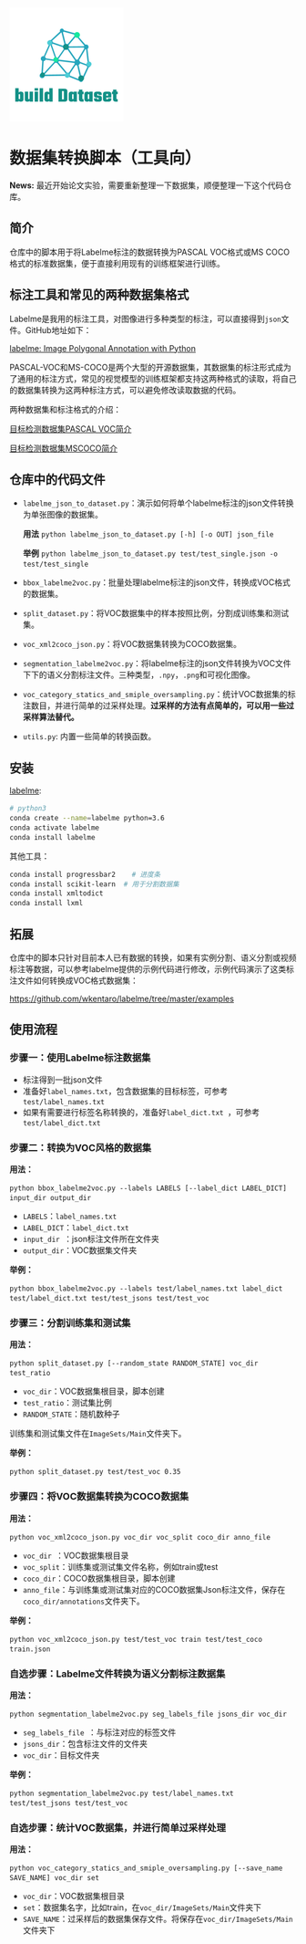 <img src="logo.png" width="200" >

# 数据集转换脚本（工具向）

**News:** 最近开始论文实验，需要重新整理一下数据集，顺便整理一下这个代码仓库。

## 简介

仓库中的脚本用于将Labelme标注的数据转换为PASCAL VOC格式或MS COCO格式的标准数据集，便于直接利用现有的训练框架进行训练。

## 标注工具和常见的两种数据集格式

Labelme是我用的标注工具，对图像进行多种类型的标注，可以直接得到`json`文件。GitHub地址如下：

[labelme: Image Polygonal Annotation with Python](https://github.com/wkentaro/labelme)

PASCAL-VOC和MS-COCO是两个大型的开源数据集，其数据集的标注形式成为了通用的标注方式，常见的视觉模型的训练框架都支持这两种格式的读取，将自己的数据集转换为这两种标注方式，可以避免修改读取数据的代码。

两种数据集和标注格式的介绍：

[目标检测数据集PASCAL VOC简介](https://arleyzhang.github.io/articles/1dc20586/)

[目标检测数据集MSCOCO简介](https://arleyzhang.github.io/articles/e5b86f16/)


## 仓库中的代码文件

- `labelme_json_to_dataset.py`：演示如何将单个labelme标注的json文件转换为单张图像的数据集。

  **用法**  `python labelme_json_to_dataset.py [-h] [-o OUT] json_file`

  **举例**  `python labelme_json_to_dataset.py test/test_single.json -o test/test_single`

- `bbox_labelme2voc.py`：批量处理labelme标注的json文件，转换成VOC格式的数据集。

- `split_dataset.py`：将VOC数据集中的样本按照比例，分割成训练集和测试集。
  
- `voc_xml2coco_json.py`：将VOC数据集转换为COCO数据集。
  
- `segmentation_labelme2voc.py`：将labelme标注的json文件转换为VOC文件下下的语义分割标注文件。三种类型，`.npy`，`.png`和可视化图像。
  
- `voc_category_statics_and_smiple_oversampling.py`：统计VOC数据集的标注数目，并进行简单的过采样处理。**过采样的方法有点简单的，可以用一些过采样算法替代。**
  
- `utils.py`: 内置一些简单的转换函数。

## 安装

[labelme](https://github.com/wkentaro/labelme): 

```bash
# python3
conda create --name=labelme python=3.6
conda activate labelme
conda install labelme
```

其他工具：
```bash
conda install progressbar2    # 进度条
conda install scikit-learn  # 用于分割数据集 
conda install xmltodict	
conda install lxml
```

## 拓展

仓库中的脚本只针对目前本人已有数据的转换，如果有实例分割、语义分割或视频标注等数据，可以参考labelme提供的示例代码进行修改，示例代码演示了这类标注文件如何转换成VOC格式数据集：

https://github.com/wkentaro/labelme/tree/master/examples

## 使用流程

### 步骤一：使用Labelme标注数据集

- 标注得到一批json文件
- 准备好`label_names.txt`，包含数据集的目标标签，可参考`test/label_names.txt`
- 如果有需要进行标签名称转换的，准备好`label_dict.txt `，可参考`test/label_dict.txt`

### 步骤二：转换为VOC风格的数据集

**用法：**

`python bbox_labelme2voc.py --labels LABELS [--label_dict LABEL_DICT] input_dir output_dir `

- `LABELS`：`label_names.txt`
- `LABEL_DICT`：`label_dict.txt`
- `input_dir `：json标注文件所在文件夹
- `output_dir`：VOC数据集文件夹

**举例：** 

`python bbox_labelme2voc.py --labels test/label_names.txt label_dict test/label_dict.txt test/test_jsons test/test_voc`

### 步骤三：分割训练集和测试集

**用法：**

`python split_dataset.py [--random_state RANDOM_STATE] voc_dir test_ratio`

- `voc_dir`：VOC数据集根目录，脚本创建
- `test_ratio`：测试集比例
- `RANDOM_STATE`：随机数种子

训练集和测试集文件在`ImageSets/Main`文件夹下。

**举例：** 

`python split_dataset.py test/test_voc 0.35`

### 步骤四：将VOC数据集转换为COCO数据集

**用法：**

`python voc_xml2coco_json.py voc_dir voc_split coco_dir anno_file`

- `voc_dir `：VOC数据集根目录
- `voc_split`：训练集或测试集文件名称，例如train或test
- `coco_dir`：COCO数据集根目录，脚本创建
- `anno_file`：与训练集或测试集对应的COCO数据集Json标注文件，保存在`coco_dir/annotations`文件夹下。

**举例：**

`python voc_xml2coco_json.py test/test_voc train test/test_coco train.json`

### 自选步骤：Labelme文件转换为语义分割标注数据集

**用法：** 

`python segmentation_labelme2voc.py seg_labels_file jsons_dir voc_dir `

- `seg_labels_file `：与标注对应的标签文件
- `jsons_dir`：包含标注文件的文件夹
- `voc_dir`：目标文件夹

**举例：**

`python segmentation_labelme2voc.py test/label_names.txt test/test_jsons test/test_voc`

### 自选步骤：统计VOC数据集，并进行简单过采样处理

**用法：** 

`python voc_category_statics_and_smiple_oversampling.py [--save_name SAVE_NAME] voc_dir set `

- `voc_dir`：VOC数据集根目录
- `set`：数据集名字，比如train，在`voc_dir/ImageSets/Main`文件夹下
- `SAVE_NAME`：过采样后的数据集保存文件。将保存在`voc_dir/ImageSets/Main`文件夹下
